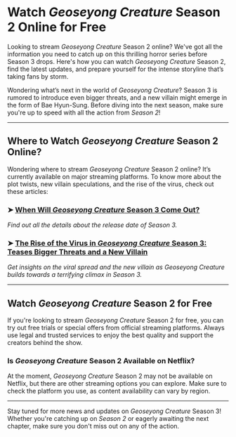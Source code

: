 # Watch *Geoseyong Creature* Season 2 Online for Free

Looking to stream *Geoseyong Creature* Season 2 online? We've got all the information you need to catch up on this thrilling horror series before Season 3 drops. Here's how you can watch *Geoseyong Creature* Season 2, find the latest updates, and prepare yourself for the intense storyline that’s taking fans by storm.

Wondering what’s next in the world of *Geoseyong Creature*? Season 3 is rumored to introduce even bigger threats, and a new villain might emerge in the form of Bae Hyun-Sung. Before diving into the next season, make sure you're up to speed with all the action from *Season 2*!

---

## Where to Watch *Geoseyong Creature* Season 2 Online?

Wondering where to stream *Geoseyong Creature* Season 2 online? It’s currently available on major streaming platforms. To know more about the plot twists, new villain speculations, and the rise of the virus, check out these articles:

### ➤ [When Will *Geoseyong Creature* Season 3 Come Out?](https://justreleasedmovies.com/blogs/when-will-Gyeongseong-Creature-season-3-come-out)  
*Find out all the details about the release date of Season 3.*

### ➤ [The Rise of the Virus in *Geoseyong Creature* Season 3: Teases Bigger Threats and a New Villain](https://justreleasedmovies.com/blogs/the-rise-of-the-virus-in-gyeongseong-creature-season-3-teases-bigger-threats-and-a-new-villain)  
*Get insights on the viral spread and the new villain as *Geoseyong Creature* builds towards a terrifying climax in Season 3.*

---

## Watch *Geoseyong Creature* Season 2 for Free

If you're looking to stream *Geoseyong Creature* Season 2 for free, you can try out free trials or special offers from official streaming platforms. Always use legal and trusted services to enjoy the best quality and support the creators behind the show.

### Is *Geoseyong Creature* Season 2 Available on Netflix?

At the moment, *Geoseyong Creature* Season 2 may not be available on Netflix, but there are other streaming options you can explore. Make sure to check the platform you use, as content availability can vary by region.

---

Stay tuned for more news and updates on *Geoseyong Creature* Season 3! Whether you're catching up on *Season 2* or eagerly awaiting the next chapter, make sure you don't miss out on any of the action.  
